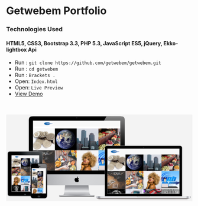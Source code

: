 # Getwebem Portfolio
### Technologies Used
#### HTML5, CSS3, Bootstrap 3.3, PHP 5.3, JavaScript ES5, jQuery, Ekko-lightbox Api
 - Run :  `git clone https://github.com/getwebem/getwebem.git`
 - Run :  `cd getwebem`
 - Run :  `Brackets .`
 - Open:  `Index.html`
 - Open:  `Live Preview`  
 - [View Demo](http://getwebem.com/getwebem/)  

<br/><br/>
![pic1](https://raw.githubusercontent.com/getwebem/README/master/getwebem/Screen%20Shot%202017-08-08%20at%2011.01.49.png)
<br/><br/>
